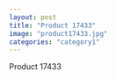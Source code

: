 ```yaml
---
layout: post
title: "Product 17433"
image: "product17433.jpg"
categories: "category1"
---
```

Product 17433
